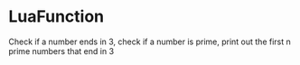 # LuaFunction
Check if a number ends in 3, check if a number is prime, print out the first n prime numbers that end in 3
